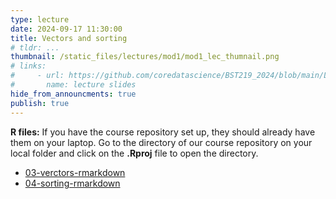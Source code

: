 ```yaml
---
type: lecture
date: 2024-09-17 11:30:00
title: Vectors and sorting
# tldr: ...
thumbnail: /static_files/lectures/mod1/mod1_lec_thumnail.png
# links:
#     - url: https://github.com/coredatascience/BST219_2024/blob/main/Lecture_Slides/Lecture_05.pdf
#       name: lecture slides
hide_from_announcments: true
publish: true
---
```

**R files:**
If you have the course repository set up, they should already have them on your laptop. 
Go to the directory of our course repository on your local folder and click on the  **.Rproj** file to open the directory. 

- [03-verctors-rmarkdown](https://github.com/coredatascience/BST219_2024/blob/main/01_R-basics/03-vectors.Rmd)
- [04-sorting-rmarkdown](https://github.com/coredatascience/BST219_2024/blob/main/01_R-basics/04-sorting.Rmd)

